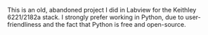 This is an old, abandoned project I did in Labview for the Keithley 6221/2182a stack. I strongly prefer working in Python, due to user-friendliness and the fact that Python is free and open-source. 
